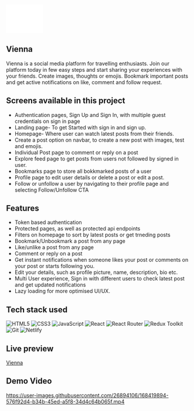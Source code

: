 <img src='public/logo.svg' alt='logo' width=100px/>

## Vienna

Vienna is a social media platform for travelling enthusiasts. 
Join our platform today in few easy steps and start sharing your experiences with your friends. Create images, thoughts or emojis. Bookmark important posts and get active notifications on like, comment and follow request.

## Screens available in this project

- Authentication pages, Sign Up and Sign In, with multiple guest credentials on sign in page
- Landing page- To get Started with sign in and sign up.
- Homepage- Where user can watch latest posts from their friends.
- Create a post option on navbar, to create a new post with images, test and emojis.
- Individual Post page to comment or reply on a post
- Explore feed page to get posts from users not followed by signed in user.
- Bookmarks page to store all bokkmarked posts of a user
- Profile page to edit user details or delete a post or edit a post.
- Follow or unfollow a user by navigating to their profile page and selecting Follow/Unfollow CTA

## Features

- Token based authentication
- Protected pages, as well as protected api endpoints
- Filters on homepage to sort by latest posts or get trneding posts
- Bookmark/Unbookmark a post from any page
- Like/unlike a post from any page
- Comment or reply on a post 
- Get instant notifications when someone likes your post or comments on your post or starts following you.
- Edit your details, such as profile picture, name, description, bio etc.
- Multi User experience, Sign in with different users to check latest post and get updated notifications
- Lazy loading for more optimised UI/UX.

## Tech stack used

![HTML5](https://img.shields.io/badge/html5-%23E34F26.svg?style=for-the-badge&logo=html5&logoColor=white)
![CSS3](https://img.shields.io/badge/css3-%231572B6.svg?style=for-the-badge&logo=css3&logoColor=white)
![JavaScript](https://img.shields.io/badge/javascript-%23323330.svg?style=for-the-badge&logo=javascript&logoColor=%23F7DF1E)
![React](https://img.shields.io/badge/react-%2320232a.svg?style=for-the-badge&logo=react&logoColor=%2361DAFB)
![React Router](https://img.shields.io/badge/React_Router-CA4245?style=for-the-badge&logo=react-router&logoColor=white)
![Redux Toolkit](https://img.shields.io/badge/redux-%23593d88.svg?style=for-the-badge&logo=redux&logoColor=white)
![Git](https://img.shields.io/badge/git-%23F05033.svg?style=for-the-badge&logo=git&logoColor=white)
![Netlify](https://img.shields.io/badge/netlify-%23000000.svg?style=for-the-badge&logo=netlify&logoColor=#00C7B7)

## Live preview

[Vienna](https://vienna-app.netlify.app/)

## Demo Video

https://user-images.githubusercontent.com/26894106/168419894-576f92d4-b34b-45ed-a5f8-34d4c64b065f.mp4


